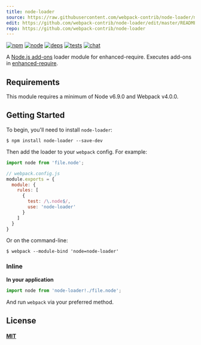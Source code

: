 ```yaml
---
title: node-loader
source: https://raw.githubusercontent.com/webpack-contrib/node-loader/master/README.md
edit: https://github.com/webpack-contrib/node-loader/edit/master/README.md
repo: https://github.com/webpack-contrib/node-loader
---
```



[![npm][npm]][npm-url]
[![node][node]][node-url]
[![deps][deps]][deps-url]
[![tests][tests]][tests-url]
[![chat][chat]][chat-url]



A [Node.js add-ons](https://nodejs.org/dist/latest/docs/api/addons.html) loader
module for enhanced-require. Executes add-ons in
[enhanced-require](https://github.com/webpack/enhanced-require).

## Requirements

This module requires a minimum of Node v6.9.0 and Webpack v4.0.0.

## Getting Started

To begin, you'll need to install `node-loader`:

```console
$ npm install node-loader --save-dev
```

Then add the loader to your `webpack` config. For example:

```js
import node from 'file.node';
```

```js
// webpack.config.js
module.exports = {
  module: {
    rules: [
      {
        test: /\.node$/,
        use: 'node-loader'
      }
    ]
  }
}
```

Or on the command-line:

```console
$ webpack --module-bind 'node=node-loader'
```

### Inline

**In your application**
```js
import node from 'node-loader!./file.node';
```

And run `webpack` via your preferred method.

## License

#### [MIT](https://raw.githubusercontent.com/webpack-contrib/node-loader/master/LICENSE)

[npm]: https://img.shields.io/npm/v/node-loader.svg
[npm-url]: https://npmjs.com/package/node-loader

[node]: https://img.shields.io/node/v/node-loader.svg
[node-url]: https://nodejs.org

[deps]: https://david-dm.org/webpack-contrib/node-loader.svg
[deps-url]: https://david-dm.org/webpack-contrib/node-loader

[tests]: https://circleci.com/gh/webpack-contrib/node-loader.svg?style=svg
[tests-url]: https://circleci.com/gh/webpack-contrib/node-loader

[cover]: https://codecov.io/gh/webpack-contrib/node-loader/branch/master/graph/badge.svg
[cover-url]: https://codecov.io/gh/webpack-contrib/node-loader

[chat]: https://img.shields.io/badge/gitter-webpack%2Fwebpack-brightgreen.svg
[chat-url]: https://gitter.im/webpack/webpack